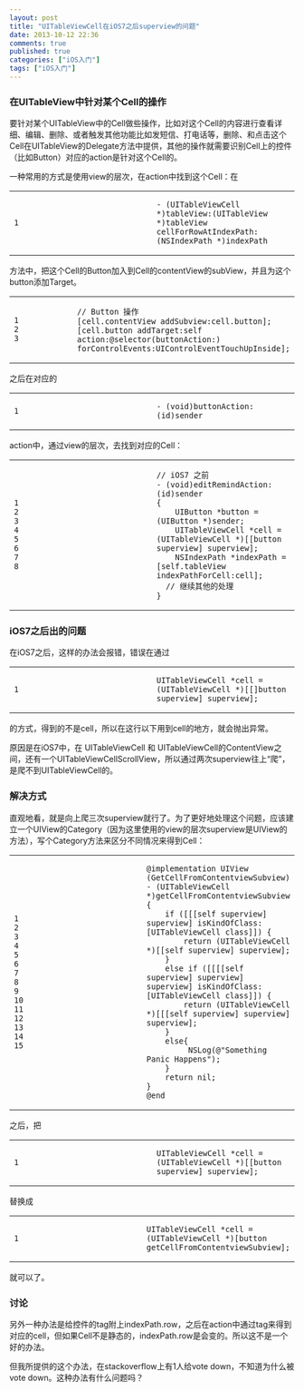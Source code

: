 ```yaml
---
layout: post
title: "UITableViewCell在iOS7之后superview的问题"
date: 2013-10-12 22:36
comments: true
published: true
categories: ["iOS入门"]
tags: ["iOS入门"]
---
```

### 在UITableView中针对某个Cell的操作

要针对某个UITableView中的Cell做些操作，比如对这个Cell的内容进行查看详细、编辑、删除、或者触发其他功能比如发短信、打电话等，删除、和点击这个Cell在UITableView的Delegate方法中提供，其他的操作就需要识别Cell上的控件（比如Button）对应的action是针对这个Cell的。

一种常用的方式是使用view的层次，在action中找到这个Cell：在

<table>
<colgroup>
<col style="width: 50%" />
<col style="width: 50%" />
</colgroup>
<tbody>
<tr class="odd">
<td class="gutter"><pre class="line-numbers"><code>1</code></pre></td>
<td class="code"><pre><code>- (UITableViewCell *)tableView:(UITableView *)tableView cellForRowAtIndexPath:(NSIndexPath *)indexPath</code></pre></td>
</tr>
</tbody>
</table>

方法中，把这个Cell的Button加入到Cell的contentView的subView，并且为这个button添加Target。

<table>
<colgroup>
<col style="width: 50%" />
<col style="width: 50%" />
</colgroup>
<tbody>
<tr class="odd">
<td class="gutter"><pre class="line-numbers"><code>1
2
3</code></pre></td>
<td class="code"><pre><code>// Button 操作
[cell.contentView addSubview:cell.button];
[cell.button addTarget:self action:@selector(buttonAction:) forControlEvents:UIControlEventTouchUpInside];</code></pre></td>
</tr>
</tbody>
</table>

之后在对应的

<table>
<colgroup>
<col style="width: 50%" />
<col style="width: 50%" />
</colgroup>
<tbody>
<tr class="odd">
<td class="gutter"><pre class="line-numbers"><code>1</code></pre></td>
<td class="code"><pre><code>- (void)buttonAction:(id)sender</code></pre></td>
</tr>
</tbody>
</table>

action中，通过view的层次，去找到对应的Cell：

<table>
<colgroup>
<col style="width: 50%" />
<col style="width: 50%" />
</colgroup>
<tbody>
<tr class="odd">
<td class="gutter"><pre class="line-numbers"><code>1
2
3
4
5
6
7
8</code></pre></td>
<td class="code"><pre><code>// iOS7 之前
- (void)editRemindAction:(id)sender
{
    UIButton *button = (UIButton *)sender;
    UITableViewCell *cell = (UITableViewCell *)[[button superview] superview];
    NSIndexPath *indexPath = [self.tableView indexPathForCell:cell];
  // 继续其他的处理
}</code></pre></td>
</tr>
</tbody>
</table>

### iOS7之后出的问题

在iOS7之后，这样的办法会报错，错误在通过

<table>
<colgroup>
<col style="width: 50%" />
<col style="width: 50%" />
</colgroup>
<tbody>
<tr class="odd">
<td class="gutter"><pre class="line-numbers"><code>1</code></pre></td>
<td class="code"><pre><code>UITableViewCell *cell = (UITableViewCell *)[[]button superview] superview];</code></pre></td>
</tr>
</tbody>
</table>

的方式，得到的不是cell，所以在这行以下用到cell的地方，就会抛出异常。

原因是在iOS7中，在 UITableViewCell 和
UITableViewCell的ContentView之间，还有一个UITableViewCellScrollView，所以通过两次superview往上“爬”，是爬不到UITableViewCell的。

### 解决方式

直观地看，就是向上爬三次superview就行了。为了更好地处理这个问题，应该建立一个UIView的Category（因为这里使用的view的层次superview是UIView的方法），写个Category方法来区分不同情况来得到Cell：

<table>
<colgroup>
<col style="width: 50%" />
<col style="width: 50%" />
</colgroup>
<tbody>
<tr class="odd">
<td class="gutter"><pre class="line-numbers"><code>1
2
3
4
5
6
7
8
9
10
11
12
13
14
15</code></pre></td>
<td class="code"><pre><code>@implementation UIView (GetCellFromContentviewSubview)
- (UITableViewCell *)getCellFromContentviewSubview
{
    if ([[[self superview] superview] isKindOfClass:[UITableViewCell class]]) {
        return (UITableViewCell *)[[self superview] superview];
    }
    else if ([[[[self superview] superview] superview] isKindOfClass:[UITableViewCell class]]) {
        return (UITableViewCell *)[[[self superview] superview] superview];
    }
    else{
         NSLog(@&quot;Something Panic Happens&quot;);
    }
    return nil;
}
@end</code></pre></td>
</tr>
</tbody>
</table>

之后，把

<table>
<colgroup>
<col style="width: 50%" />
<col style="width: 50%" />
</colgroup>
<tbody>
<tr class="odd">
<td class="gutter"><pre class="line-numbers"><code>1</code></pre></td>
<td class="code"><pre><code>UITableViewCell *cell = (UITableViewCell *)[[button superview] superview];</code></pre></td>
</tr>
</tbody>
</table>

替换成

<table>
<colgroup>
<col style="width: 50%" />
<col style="width: 50%" />
</colgroup>
<tbody>
<tr class="odd">
<td class="gutter"><pre class="line-numbers"><code>1</code></pre></td>
<td class="code"><pre><code>UITableViewCell *cell = (UITableViewCell *)[button getCellFromContentviewSubview];</code></pre></td>
</tr>
</tbody>
</table>

就可以了。

### 讨论

另外一种办法是给控件的tag附上indexPath.row，之后在action中通过tag来得到对应的cell，但如果Cell不是静态的，indexPath.row是会变的。所以这不是一个好的办法。

但我所提供的这个办法，在stackoverflow上有1人给vote
down，不知道为什么被vote down。这种办法有什么问题吗？


